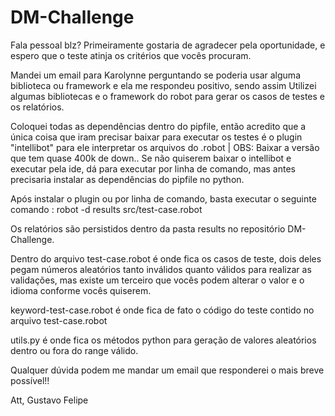 # DM-Challenge

Fala pessoal blz? Primeiramente gostaria de agradecer pela oportunidade, e espero que o teste atinja os critérios que vocês procuram.

Mandei um email para Karolynne perguntando se poderia usar alguma biblioteca ou framework e ela me respondeu positivo, sendo assim
Utilizei algumas bibliotecas e o framework do robot para gerar os casos de testes e os relatórios.

Coloquei todas as dependências dentro do pipfile, então acredito que a única coisa que iram precisar baixar para executar os testes 
é o plugin "intellibot" para ele interpretar os arquivos do .robot | OBS: Baixar a versão que tem quase 400k de down..
Se não quiserem baixar o intellibot e executar pela ide, dá para executar por linha de comando, mas antes precisaria instalar as dependências do pipfile no python.

Após instalar o plugin ou por linha de comando, basta executar o seguinte comando : robot -d results src/test-case.robot

Os relatórios são persistidos dentro da pasta results no repositório DM-Challenge.

Dentro do arquivo test-case.robot é onde fica os casos de teste, dois deles pegam números aleatórios tanto inválidos quanto válidos para
realizar as validações, mas existe um terceiro que vocês podem alterar o valor e o idioma conforme vocês quiserem. 

keyword-test-case.robot é onde fica de fato o código do teste contido no arquivo test-case.robot

utils.py é onde fica os métodos python para geração de valores aleatórios dentro ou fora do range válido.

Qualquer dúvida podem me mandar um email que responderei o mais breve possível!!

Att,
Gustavo Felipe


